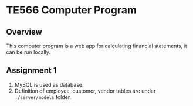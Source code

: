 # TE566 Computer Program
## Overview
This computer program is a web app for calculating financial statements, it can be 
run locally.
## Assignment 1
1. MySQL is used as database.
2. Definition of employee, customer, vendor tables are under `./server/models` folder.

